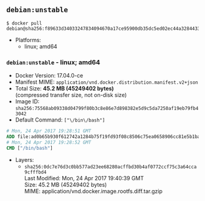 ## `debian:unstable`

```console
$ docker pull debian@sha256:f89633d34033247834094670a17ce95900db35dc5ed02ec44a3284433a11f9c3
```

-	Platforms:
	-	linux; amd64

### `debian:unstable` - linux; amd64

-	Docker Version: 17.04.0-ce
-	Manifest MIME: `application/vnd.docker.distribution.manifest.v2+json`
-	Total Size: **45.2 MB (45249402 bytes)**  
	(compressed transfer size, not on-disk size)
-	Image ID: `sha256:75568ab09338d04799f80b3c8e86e7d898382e5d9c5da7250af19eb79fb43042`
-	Default Command: `["\/bin\/bash"]`

```dockerfile
# Mon, 24 Apr 2017 19:28:51 GMT
ADD file:ad0b65b930f612742a1284b75f19fd93f08c8506c75ea0658906cc81e5b1ba3f in / 
# Mon, 24 Apr 2017 19:28:52 GMT
CMD ["/bin/bash"]
```

-	Layers:
	-	`sha256:0dc7e76d3c0bb577ad23ee68280acffbd30b4af0772ccf75c3a64cca9cfffbd4`  
		Last Modified: Mon, 24 Apr 2017 19:40:39 GMT  
		Size: 45.2 MB (45249402 bytes)  
		MIME: application/vnd.docker.image.rootfs.diff.tar.gzip
